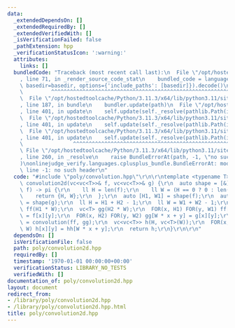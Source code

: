 ```yaml
---
data:
  _extendedDependsOn: []
  _extendedRequiredBy: []
  _extendedVerifiedWith: []
  _isVerificationFailed: false
  _pathExtension: hpp
  _verificationStatusIcon: ':warning:'
  attributes:
    links: []
  bundledCode: "Traceback (most recent call last):\n  File \"/opt/hostedtoolcache/Python/3.11.3/x64/lib/python3.11/site-packages/onlinejudge_verify/documentation/build.py\"\
    , line 71, in _render_source_code_stat\n    bundled_code = language.bundle(stat.path,\
    \ basedir=basedir, options={'include_paths': [basedir]}).decode()\n          \
    \         ^^^^^^^^^^^^^^^^^^^^^^^^^^^^^^^^^^^^^^^^^^^^^^^^^^^^^^^^^^^^^^^^^^^^^^^^^^^^^^^^^\n\
    \  File \"/opt/hostedtoolcache/Python/3.11.3/x64/lib/python3.11/site-packages/onlinejudge_verify/languages/cplusplus.py\"\
    , line 187, in bundle\n    bundler.update(path)\n  File \"/opt/hostedtoolcache/Python/3.11.3/x64/lib/python3.11/site-packages/onlinejudge_verify/languages/cplusplus_bundle.py\"\
    , line 401, in update\n    self.update(self._resolve(pathlib.Path(included), included_from=path))\n\
    \  File \"/opt/hostedtoolcache/Python/3.11.3/x64/lib/python3.11/site-packages/onlinejudge_verify/languages/cplusplus_bundle.py\"\
    , line 401, in update\n    self.update(self._resolve(pathlib.Path(included), included_from=path))\n\
    \  File \"/opt/hostedtoolcache/Python/3.11.3/x64/lib/python3.11/site-packages/onlinejudge_verify/languages/cplusplus_bundle.py\"\
    , line 401, in update\n    self.update(self._resolve(pathlib.Path(included), included_from=path))\n\
    \                ^^^^^^^^^^^^^^^^^^^^^^^^^^^^^^^^^^^^^^^^^^^^^^^^^^^^^^^^^\n \
    \ File \"/opt/hostedtoolcache/Python/3.11.3/x64/lib/python3.11/site-packages/onlinejudge_verify/languages/cplusplus_bundle.py\"\
    , line 260, in _resolve\n    raise BundleErrorAt(path, -1, \"no such header\"\
    )\nonlinejudge_verify.languages.cplusplus_bundle.BundleErrorAt: mod/barret.hpp:\
    \ line -1: no such header\n"
  code: "#include \"poly/convolution.hpp\"\r\n\r\ntemplate <typename T>\r\nvc<vc<T>>\
    \ convolution2d(vc<vc<T>>& f, vc<vc<T>>& g) {\r\n  auto shape = [&](vc<vc<T>>&\
    \ f) -> pi {\r\n    ll H = len(f);\r\n    ll W = (H == 0 ? 0 : len(f[0]));\r\n\
    \    return {H, W};\r\n  };\r\n  auto [H1, W1] = shape(f);\r\n  auto [H2, W2]\
    \ = shape(g);\r\n  ll H = H1 + H2 - 1;\r\n  ll W = W1 + W2 - 1;\r\n\r\n  vc<T>\
    \ ff(H1 * W);\r\n  vc<T> gg(H2 * W);\r\n  FOR(x, H1) FOR(y, W1) ff[W * x + y]\
    \ = f[x][y];\r\n  FOR(x, H2) FOR(y, W2) gg[W * x + y] = g[x][y];\r\n  auto hh\
    \ = convolution(ff, gg);\r\n  vc<vc<T>> h(H, vc<T>(W));\r\n  FOR(x, H) FOR(y,\
    \ W) h[x][y] = hh[W * x + y];\r\n  return h;\r\n}\r\n\r\n"
  dependsOn: []
  isVerificationFile: false
  path: poly/convolution2d.hpp
  requiredBy: []
  timestamp: '1970-01-01 00:00:00+00:00'
  verificationStatus: LIBRARY_NO_TESTS
  verifiedWith: []
documentation_of: poly/convolution2d.hpp
layout: document
redirect_from:
- /library/poly/convolution2d.hpp
- /library/poly/convolution2d.hpp.html
title: poly/convolution2d.hpp
---
```

